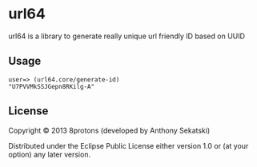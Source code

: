 # url64

url64 is a library to generate really unique url friendly ID based on UUID

## Usage

```
user=> (url64.core/generate-id)
"U7PVVMkSSJGepn8RKilg-A"
```

## License

Copyright © 2013 8protons (developed by Anthony Sekatski)

Distributed under the Eclipse Public License either version 1.0 or (at
your option) any later version.

